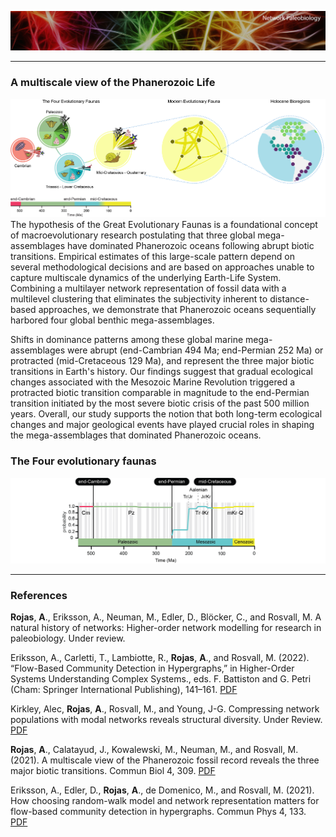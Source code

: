 ![Macroevolution](assets/img/Macroevolution-head1.png)

___
### A multiscale view of the Phanerozoic Life
![Macroevolution](assets/img/Macroevolution-multiscale2.png)
The hypothesis of the Great Evolutionary Faunas is a foundational concept of macroevolutionary research postulating that three global mega-assemblages have dominated Phanerozoic oceans following abrupt biotic transitions. Empirical estimates of this large-scale pattern depend on several methodological decisions and are based on approaches unable to capture multiscale dynamics of the underlying Earth-Life System. Combining a multilayer network representation of fossil data with a multilevel clustering that eliminates the subjectivity inherent to distance-based approaches, we demonstrate that Phanerozoic oceans sequentially harbored four global benthic mega-assemblages. 

Shifts in dominance patterns among these global marine mega-assemblages were abrupt (end-Cambrian 494 Ma; end-Permian 252 Ma) or protracted (mid-Cretaceous 129 Ma), and represent the three major biotic transitions in Earth's history. Our findings suggest that gradual ecological changes associated with the Mesozoic Marine Revolution triggered a protracted biotic transition comparable in magnitude to the end-Permian transition initiated by the most severe biotic crisis of the past 500 million years. Overall, our study supports the notion that both long-term ecological changes and major geological events have played crucial roles in shaping the mega-assemblages that dominated Phanerozoic oceans.

### The Four evolutionary faunas
![Macroevolution](assets/img/Macroevolution-transitions.png)
___
### References
<b>Rojas</b>, <b>A</b>., Eriksson, A., Neuman, M., Edler, D., Blöcker, C., and Rosvall, M. A natural history of networks: Higher-order network modelling for research in paleobiology. Under review.

Eriksson, A., Carletti, T., Lambiotte, R., <b>Rojas</b>, <b>A</b>., and Rosvall, M. (2022). “Flow-Based Community Detection in Hypergraphs,” in Higher-Order Systems Understanding Complex Systems., eds. F. Battiston and G. Petri (Cham: Springer International Publishing), 141–161. [PDF](https://link.springer.com/chapter/10.1007/978-3-030-91374-8_4)

Kirkley, Alec, <b>Rojas</b>, <b>A</b>., Rosvall, M., and Young, J-G. Compressing network populations with modal networks reveals structural diversity. Under Review. [PDF](https://doi.org/10.48550/arXiv.2209.13827)

<b>Rojas</b>, <b>A</b>., Calatayud, J., Kowalewski, M., Neuman, M., and Rosvall, M. (2021). A multiscale view of the Phanerozoic fossil record reveals the three major biotic transitions. Commun Biol 4, 309. [PDF](https://doi.org/10.1038/s42003-021-01805-y)

Eriksson, A., Edler, D., <b>Rojas</b>, <b>A</b>., de Domenico, M., and Rosvall, M. (2021). How choosing random-walk model and network representation matters for flow-based community detection in hypergraphs. Commun Phys 4, 133. [PDF](https://doi.org/10.1038/s42005-021-00634-z)
